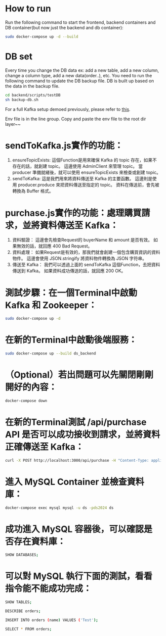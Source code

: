 # How to run

Run the following command to start the frontend, backend containers and DB container(but now just the backend and db container):
```bash
sudo docker-compose up -d --build
```
# DB set
Every time you change the DB data ex: add a new table, add a new column, change a column type, add a new data(order..), etc. You need to run the following command to update the DB backup file. DB is built up based on the data in the backup file.
```bash
cd backend/scripts/testDB
sh backup-db.sh
```

For a full Kafka setup demoed previously, please refer to [this](https://github.com/timsu92/kafka_example.git).

Env file is in the line group. Copy and paste the env file to the root dir layer~~


# sendToKafka.js實作的功能：
1. ensureTopicExists: 這個Function是用來確保 Kafka 的 topic 存在，如果不存在的話，就創建 topic。
  這邊使用 AdminClient 來管理 topic。
  當 producer 準備就緒後，就可以使用 ensureTopicExists 來檢查或創建 topic。
2. sendToKafka: 這是我們用來將資料傳送至 Kafka 的主要函數。
  這邊則是使用 producer.produce 來把資料傳送至指定的 topic。
  資料在傳送前，會先被轉換為 Buffer 格式。

# purchase.js實作的功能：處理購買請求，並將資料傳送至 Kafka：
1. 資料驗證：
  這邊會先檢查Request的 buyerName 和 amount 是否有效。
  如果無效的話，就回應 400 Bad Request。
2. 資料處理：
  如果Request是有效的，那我們就會創建一個包含購買資訊的資料物件。
  這邊會使用 JSON.stringify 將資料物件轉換為 JSON 字符串。
3. 傳送至 Kafka：
  我們可以透過上面的 sendToKafka 這個Function，去把資料傳送到 Kafka。
  如果資料成功傳送的話，就回應 200 OK。


# 測試步驟：在一個Terminal中啟動 Kafka 和 Zookeeper：

```bash
sudo docker-compose up -d
```

# 在新的Terminal中啟動後端服務：

```bash
sudo docker-compose up --build ds_backend
```

# （Optional）若出問題可以先關閉剛剛開好的內容：

```bash
docker-compose down
```

# 在新的Terminal測試 /api/purchase API 是否可以成功接收到請求，並將資料正確傳送至 Kafka：

```bash
curl -X POST http://localhost:3000/api/purchase -H "Content-Type: application/json" -d "{\"buyerName\": \"Alice\", \"amount\": 1}"
```

# 進入 MySQL Container 並檢查資料庫：

```bash
docker-compose exec mysql mysql -u ds -pds2024 ds
```

# 成功進入 MySQL 容器後，可以確認是否存在資料庫：

```bash
SHOW DATABASES;
```

# 可以對 MySQL 執行下面的測試，看看指令能不能成功完成：

```bash
SHOW TABLES;
```

```bash
DESCRIBE orders;
```

```bash
INSERT INTO orders (name) VALUES ('Test');
```

```bash
SELECT * FROM orders;
```
